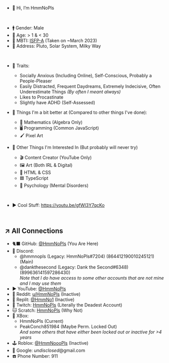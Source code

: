- 👋 Hi, I’m HmmNoPls

<br>

- 🚹 Gender: Male
- 🎂 Age: > 1 & < 30
- 🌱 MBTI: [ISFP-A](https://www.16personalities.com/isfp-personality) (Taken on ~March 2023)
- 🌌 Address: Pluto, Solar System, Milky Way

<br>

- 🔅 Traits:
    - Socially Anxious (Including Online), Self-Conscious, Probably a People-Pleaser
    - Easily Distracted, Frequent Daydreams, Extremely Indecisive, Often Underestimate Things *(By often I meant always)*
    - Likes to Procastinate
    - Slightly have ADHD (Self-Assessed)

- 🔰 Things I'm a bit better at (Compared to other things I've done):
    - 🔢 Mathematics (Algebra Only)
    - 🖥️ Programming (Common JavaScript)
    - 🖌️ Pixel Art
 
- 🌟 Other Things I'm Interested In (But probably will never try)
    - 🎬 Content Creator (YouTube Only)
    - 🖼️ Art (Both IRL & Digital)
    - 📃 HTML & CSS
    - 🟦 TypeScript
    - 🧠 Psychology (Mental Disorders)

<br>

- ▶️ Cool Stuff: https://youtu.be/gfWI3Y7qcKo

<br>

↗️ __All Connections__
---
- 🐈‍⬛ GitHub: [@HmmNoPls](https://github.com/HmmNoPls) (You Are Here)
- 💬 Discord:
    - @hmmnopls (Legacy: HmmNoPls#7204) (864412190010245121) (Main)
    - @dankthesecond (Legacy: Dank the Second#6348) (899636141597286430) <br>
    *Note that I do have access to some other accounts that are not mine and I may use them*
- ▶️ YouTube: [@HmmNoPls](https://www.youtube.com/@HmmNoPls)
- 🔴 Reddit: [u/HmmNoPls](https://www.reddit.com/u/HmmNoPls) (Inactive)
- 🤖 Replit: [@HmmNo1](https://replit.com/@HmmNo1) (Inactive)
- 👾 Twitch: [HmmNoPls](https://m.twitch.tv/hmmnopls) (Literally the Deadest Account)
- 🐱 Scratch: [HmmNoPls](https://scratch.mit.edu/users/HmmNoPls) (Why Not)
- 🌳 XBox:
    - HmmNoPls (Current)
    - PeakConch851984 (Maybe Perm. Locked Out) <br>
    *And some others that have either been locked out or inactive for >4 years*
- 🕹️ Roblox: [@HmmNoooPls](https://www.roblox.com/users/2934920830/profile) (Inactive)
- 📩 Google: *undisclosed*@gmail.com
- ☎️ Phone Number: 911
